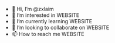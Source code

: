 - 👋 Hi, I’m @zxlaim
- 👀 I’m interested in WEBSITE
- 🌱 I’m currently learning WEBSITE
- 💞️ I’m looking to collaborate on WEBSITE
- 📫 How to reach me WEBSITE

<!---
zxlaim/zxlaim is a ✨ special ✨ repository because its `README.md` (this file) appears on your GitHub profile.
You can click the Preview link to take a look at your changes.
--->
